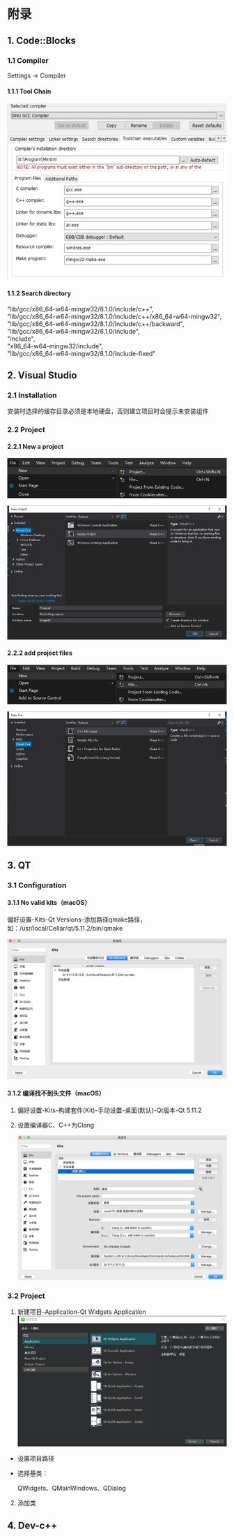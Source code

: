 # 附录 

## 1. Code::Blocks 

### 1.1 Compiler

Settings -&gt; Compiler

#### 1.1.1 Tool Chain

![1552399495254](./assets/1552399495254.png)

#### 1.1.2 Search directory

"lib/gcc/x86\_64-w64-mingw32/8.1.0/include/c++",  
"lib/gcc/x86\_64-w64-mingw32/8.1.0/include/c++/x86\_64-w64-mingw32",  
"lib/gcc/x86\_64-w64-mingw32/8.1.0/include/c++/backward",  
"lib/gcc/x86\_64-w64-mingw32/8.1.0/include",  
 "include",  
 "x86\_64-w64-mingw32/include",  
 "lib/gcc/x86\_64-w64-mingw32/8.1.0/include-fixed"

## 2. Visual Studio

### 2.1 Installation

安装时选择的缓存目录必须是本地硬盘，否则建立项目时会提示未安装组件

### 2.2 Project

#### 2.2.1 New a project 

![空项目](./assets/1552541497338.png) 

![1552541530268](./assets/1552541530268.png)

#### 2.2.2 add project files

![新建文件](./assets/1552541692540.png)

![1552541739363](./assets/1552541739363.png)

## 3. QT 

### 3.1 Configuration

#### 3.1.1 No valid kits（macOS）

偏好设置-Kits-Qt Versions-添加路径qmake路径，如：/usr/local/Cellar/qt/5.11.2/bin/qmake

![img](assets/20181101112542197.png)

#### 3.1.2 编译找不到头文件（macOS）

1. 偏好设置-Kits-构建套件(Kit)-手动设置-桌面(默认)-Qt版本-Qt 5.11.2

2. 设置编译器C、C++为Clang

   ![img](assets/20181101113610687.png)

### 3.2 Project

1. 新建项目-Application-Qt Widgets Application
  ![1558862604535](assets/1558862604535.png)

  - 设置项目路径

  - 选择基类：

    QWidgets、QMainWindows、QDialog

  

2. 添加类



## 4. Dev-c++

